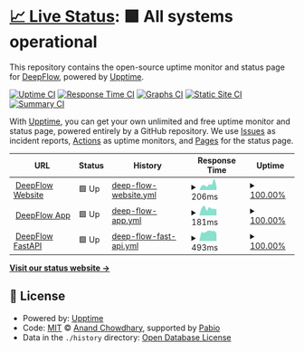 # [📈 Live Status](https://ai8-io.github.io/upptime-status): <!--live status--> **🟩 All systems operational**

This repository contains the open-source uptime monitor and status page for [DeepFlow](www.deepflow.com), powered by [Upptime](https://github.com/upptime/upptime).

[![Uptime CI](https://github.com/ai8-io/upptime-status/workflows/Uptime%20CI/badge.svg)](https://github.com/ai8-io/upptime-status/actions?query=workflow%3A%22Uptime+CI%22)
[![Response Time CI](https://github.com/ai8-io/upptime-status/workflows/Response%20Time%20CI/badge.svg)](https://github.com/ai8-io/upptime-status/actions?query=workflow%3A%22Response+Time+CI%22)
[![Graphs CI](https://github.com/ai8-io/upptime-status/workflows/Graphs%20CI/badge.svg)](https://github.com/ai8-io/upptime-status/actions?query=workflow%3A%22Graphs+CI%22)
[![Static Site CI](https://github.com/ai8-io/upptime-status/workflows/Static%20Site%20CI/badge.svg)](https://github.com/ai8-io/upptime-status/actions?query=workflow%3A%22Static+Site+CI%22)
[![Summary CI](https://github.com/ai8-io/upptime-status/workflows/Summary%20CI/badge.svg)](https://github.com/ai8-io/upptime-status/actions?query=workflow%3A%22Summary+CI%22)

With [Upptime](https://upptime.js.org), you can get your own unlimited and free uptime monitor and status page, powered entirely by a GitHub repository. We use [Issues](https://github.com/ai8-io/upptime-status/issues) as incident reports, [Actions](https://github.com/ai8-io/upptime-status/actions) as uptime monitors, and [Pages](https://ai8-io.github.io/upptime-status) for the status page.

<!--start: status pages-->
<!-- This summary is generated by Upptime (https://github.com/upptime/upptime) -->
<!-- Do not edit this manually, your changes will be overwritten -->
<!-- prettier-ignore -->
| URL | Status | History | Response Time | Uptime |
| --- | ------ | ------- | ------------- | ------ |
| <img alt="" src="https://icons.duckduckgo.com/ip3/www.deepflow.com.ico" height="13"> [DeepFlow Website](https://www.deepflow.com) | 🟩 Up | [deep-flow-website.yml](https://github.com/ai8-io/upptime-status/commits/HEAD/history/deep-flow-website.yml) | <details><summary><img alt="Response time graph" src="./graphs/deep-flow-website/response-time-week.png" height="20"> 206ms</summary><br><a href="https://ai8-io.github.io/upptime-status/history/deep-flow-website"><img alt="Response time 246" src="https://img.shields.io/endpoint?url=https%3A%2F%2Fraw.githubusercontent.com%2Fai8-io%2Fupptime-status%2FHEAD%2Fapi%2Fdeep-flow-website%2Fresponse-time.json"></a><br><a href="https://ai8-io.github.io/upptime-status/history/deep-flow-website"><img alt="24-hour response time 147" src="https://img.shields.io/endpoint?url=https%3A%2F%2Fraw.githubusercontent.com%2Fai8-io%2Fupptime-status%2FHEAD%2Fapi%2Fdeep-flow-website%2Fresponse-time-day.json"></a><br><a href="https://ai8-io.github.io/upptime-status/history/deep-flow-website"><img alt="7-day response time 206" src="https://img.shields.io/endpoint?url=https%3A%2F%2Fraw.githubusercontent.com%2Fai8-io%2Fupptime-status%2FHEAD%2Fapi%2Fdeep-flow-website%2Fresponse-time-week.json"></a><br><a href="https://ai8-io.github.io/upptime-status/history/deep-flow-website"><img alt="30-day response time 261" src="https://img.shields.io/endpoint?url=https%3A%2F%2Fraw.githubusercontent.com%2Fai8-io%2Fupptime-status%2FHEAD%2Fapi%2Fdeep-flow-website%2Fresponse-time-month.json"></a><br><a href="https://ai8-io.github.io/upptime-status/history/deep-flow-website"><img alt="1-year response time 246" src="https://img.shields.io/endpoint?url=https%3A%2F%2Fraw.githubusercontent.com%2Fai8-io%2Fupptime-status%2FHEAD%2Fapi%2Fdeep-flow-website%2Fresponse-time-year.json"></a></details> | <details><summary><a href="https://ai8-io.github.io/upptime-status/history/deep-flow-website">100.00%</a></summary><a href="https://ai8-io.github.io/upptime-status/history/deep-flow-website"><img alt="All-time uptime 100.00%" src="https://img.shields.io/endpoint?url=https%3A%2F%2Fraw.githubusercontent.com%2Fai8-io%2Fupptime-status%2FHEAD%2Fapi%2Fdeep-flow-website%2Fuptime.json"></a><br><a href="https://ai8-io.github.io/upptime-status/history/deep-flow-website"><img alt="24-hour uptime 100.00%" src="https://img.shields.io/endpoint?url=https%3A%2F%2Fraw.githubusercontent.com%2Fai8-io%2Fupptime-status%2FHEAD%2Fapi%2Fdeep-flow-website%2Fuptime-day.json"></a><br><a href="https://ai8-io.github.io/upptime-status/history/deep-flow-website"><img alt="7-day uptime 100.00%" src="https://img.shields.io/endpoint?url=https%3A%2F%2Fraw.githubusercontent.com%2Fai8-io%2Fupptime-status%2FHEAD%2Fapi%2Fdeep-flow-website%2Fuptime-week.json"></a><br><a href="https://ai8-io.github.io/upptime-status/history/deep-flow-website"><img alt="30-day uptime 100.00%" src="https://img.shields.io/endpoint?url=https%3A%2F%2Fraw.githubusercontent.com%2Fai8-io%2Fupptime-status%2FHEAD%2Fapi%2Fdeep-flow-website%2Fuptime-month.json"></a><br><a href="https://ai8-io.github.io/upptime-status/history/deep-flow-website"><img alt="1-year uptime 100.00%" src="https://img.shields.io/endpoint?url=https%3A%2F%2Fraw.githubusercontent.com%2Fai8-io%2Fupptime-status%2FHEAD%2Fapi%2Fdeep-flow-website%2Fuptime-year.json"></a></details>
| <img alt="" src="https://icons.duckduckgo.com/ip3/app.deepflow.com.ico" height="13"> [DeepFlow App](https://app.deepflow.com) | 🟩 Up | [deep-flow-app.yml](https://github.com/ai8-io/upptime-status/commits/HEAD/history/deep-flow-app.yml) | <details><summary><img alt="Response time graph" src="./graphs/deep-flow-app/response-time-week.png" height="20"> 181ms</summary><br><a href="https://ai8-io.github.io/upptime-status/history/deep-flow-app"><img alt="Response time 238" src="https://img.shields.io/endpoint?url=https%3A%2F%2Fraw.githubusercontent.com%2Fai8-io%2Fupptime-status%2FHEAD%2Fapi%2Fdeep-flow-app%2Fresponse-time.json"></a><br><a href="https://ai8-io.github.io/upptime-status/history/deep-flow-app"><img alt="24-hour response time 161" src="https://img.shields.io/endpoint?url=https%3A%2F%2Fraw.githubusercontent.com%2Fai8-io%2Fupptime-status%2FHEAD%2Fapi%2Fdeep-flow-app%2Fresponse-time-day.json"></a><br><a href="https://ai8-io.github.io/upptime-status/history/deep-flow-app"><img alt="7-day response time 181" src="https://img.shields.io/endpoint?url=https%3A%2F%2Fraw.githubusercontent.com%2Fai8-io%2Fupptime-status%2FHEAD%2Fapi%2Fdeep-flow-app%2Fresponse-time-week.json"></a><br><a href="https://ai8-io.github.io/upptime-status/history/deep-flow-app"><img alt="30-day response time 179" src="https://img.shields.io/endpoint?url=https%3A%2F%2Fraw.githubusercontent.com%2Fai8-io%2Fupptime-status%2FHEAD%2Fapi%2Fdeep-flow-app%2Fresponse-time-month.json"></a><br><a href="https://ai8-io.github.io/upptime-status/history/deep-flow-app"><img alt="1-year response time 238" src="https://img.shields.io/endpoint?url=https%3A%2F%2Fraw.githubusercontent.com%2Fai8-io%2Fupptime-status%2FHEAD%2Fapi%2Fdeep-flow-app%2Fresponse-time-year.json"></a></details> | <details><summary><a href="https://ai8-io.github.io/upptime-status/history/deep-flow-app">100.00%</a></summary><a href="https://ai8-io.github.io/upptime-status/history/deep-flow-app"><img alt="All-time uptime 100.00%" src="https://img.shields.io/endpoint?url=https%3A%2F%2Fraw.githubusercontent.com%2Fai8-io%2Fupptime-status%2FHEAD%2Fapi%2Fdeep-flow-app%2Fuptime.json"></a><br><a href="https://ai8-io.github.io/upptime-status/history/deep-flow-app"><img alt="24-hour uptime 100.00%" src="https://img.shields.io/endpoint?url=https%3A%2F%2Fraw.githubusercontent.com%2Fai8-io%2Fupptime-status%2FHEAD%2Fapi%2Fdeep-flow-app%2Fuptime-day.json"></a><br><a href="https://ai8-io.github.io/upptime-status/history/deep-flow-app"><img alt="7-day uptime 100.00%" src="https://img.shields.io/endpoint?url=https%3A%2F%2Fraw.githubusercontent.com%2Fai8-io%2Fupptime-status%2FHEAD%2Fapi%2Fdeep-flow-app%2Fuptime-week.json"></a><br><a href="https://ai8-io.github.io/upptime-status/history/deep-flow-app"><img alt="30-day uptime 100.00%" src="https://img.shields.io/endpoint?url=https%3A%2F%2Fraw.githubusercontent.com%2Fai8-io%2Fupptime-status%2FHEAD%2Fapi%2Fdeep-flow-app%2Fuptime-month.json"></a><br><a href="https://ai8-io.github.io/upptime-status/history/deep-flow-app"><img alt="1-year uptime 100.00%" src="https://img.shields.io/endpoint?url=https%3A%2F%2Fraw.githubusercontent.com%2Fai8-io%2Fupptime-status%2FHEAD%2Fapi%2Fdeep-flow-app%2Fuptime-year.json"></a></details>
| <img alt="" src="https://icons.duckduckgo.com/ip3/api-v2.stg.deepflow.com.ico" height="13"> [DeepFlow FastAPI](https://api-v2.stg.deepflow.com/k8s-probes/liveness) | 🟩 Up | [deep-flow-fast-api.yml](https://github.com/ai8-io/upptime-status/commits/HEAD/history/deep-flow-fast-api.yml) | <details><summary><img alt="Response time graph" src="./graphs/deep-flow-fast-api/response-time-week.png" height="20"> 493ms</summary><br><a href="https://ai8-io.github.io/upptime-status/history/deep-flow-fast-api"><img alt="Response time 495" src="https://img.shields.io/endpoint?url=https%3A%2F%2Fraw.githubusercontent.com%2Fai8-io%2Fupptime-status%2FHEAD%2Fapi%2Fdeep-flow-fast-api%2Fresponse-time.json"></a><br><a href="https://ai8-io.github.io/upptime-status/history/deep-flow-fast-api"><img alt="24-hour response time 501" src="https://img.shields.io/endpoint?url=https%3A%2F%2Fraw.githubusercontent.com%2Fai8-io%2Fupptime-status%2FHEAD%2Fapi%2Fdeep-flow-fast-api%2Fresponse-time-day.json"></a><br><a href="https://ai8-io.github.io/upptime-status/history/deep-flow-fast-api"><img alt="7-day response time 493" src="https://img.shields.io/endpoint?url=https%3A%2F%2Fraw.githubusercontent.com%2Fai8-io%2Fupptime-status%2FHEAD%2Fapi%2Fdeep-flow-fast-api%2Fresponse-time-week.json"></a><br><a href="https://ai8-io.github.io/upptime-status/history/deep-flow-fast-api"><img alt="30-day response time 483" src="https://img.shields.io/endpoint?url=https%3A%2F%2Fraw.githubusercontent.com%2Fai8-io%2Fupptime-status%2FHEAD%2Fapi%2Fdeep-flow-fast-api%2Fresponse-time-month.json"></a><br><a href="https://ai8-io.github.io/upptime-status/history/deep-flow-fast-api"><img alt="1-year response time 495" src="https://img.shields.io/endpoint?url=https%3A%2F%2Fraw.githubusercontent.com%2Fai8-io%2Fupptime-status%2FHEAD%2Fapi%2Fdeep-flow-fast-api%2Fresponse-time-year.json"></a></details> | <details><summary><a href="https://ai8-io.github.io/upptime-status/history/deep-flow-fast-api">100.00%</a></summary><a href="https://ai8-io.github.io/upptime-status/history/deep-flow-fast-api"><img alt="All-time uptime 100.00%" src="https://img.shields.io/endpoint?url=https%3A%2F%2Fraw.githubusercontent.com%2Fai8-io%2Fupptime-status%2FHEAD%2Fapi%2Fdeep-flow-fast-api%2Fuptime.json"></a><br><a href="https://ai8-io.github.io/upptime-status/history/deep-flow-fast-api"><img alt="24-hour uptime 100.00%" src="https://img.shields.io/endpoint?url=https%3A%2F%2Fraw.githubusercontent.com%2Fai8-io%2Fupptime-status%2FHEAD%2Fapi%2Fdeep-flow-fast-api%2Fuptime-day.json"></a><br><a href="https://ai8-io.github.io/upptime-status/history/deep-flow-fast-api"><img alt="7-day uptime 100.00%" src="https://img.shields.io/endpoint?url=https%3A%2F%2Fraw.githubusercontent.com%2Fai8-io%2Fupptime-status%2FHEAD%2Fapi%2Fdeep-flow-fast-api%2Fuptime-week.json"></a><br><a href="https://ai8-io.github.io/upptime-status/history/deep-flow-fast-api"><img alt="30-day uptime 100.00%" src="https://img.shields.io/endpoint?url=https%3A%2F%2Fraw.githubusercontent.com%2Fai8-io%2Fupptime-status%2FHEAD%2Fapi%2Fdeep-flow-fast-api%2Fuptime-month.json"></a><br><a href="https://ai8-io.github.io/upptime-status/history/deep-flow-fast-api"><img alt="1-year uptime 100.00%" src="https://img.shields.io/endpoint?url=https%3A%2F%2Fraw.githubusercontent.com%2Fai8-io%2Fupptime-status%2FHEAD%2Fapi%2Fdeep-flow-fast-api%2Fuptime-year.json"></a></details>

<!--end: status pages-->

[**Visit our status website →**](https://ai8-io.github.io/upptime-status)

## 📄 License

- Powered by: [Upptime](https://github.com/upptime/upptime)
- Code: [MIT](./LICENSE) © [Anand Chowdhary](https://anandchowdhary.com), supported by [Pabio](https://pabio.com)
- Data in the `./history` directory: [Open Database License](https://opendatacommons.org/licenses/odbl/1-0/)
